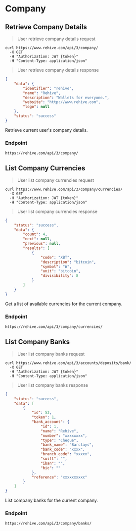 # Company

## Retrieve Company Details

> User retrieve company details request

```shell
curl https://www.rehive.com/api/3/company/
  -X GET
  -H "Authorization: JWT {token}"
  -H "Content-Type: application/json"
```

> User retrieve company details response

```json
{
    "data": {
        "identifier": "rehive",
        "name": "Rehive",
        "description": "Wallets for everyone.",
        "website": "http://www.rehive.com",
        "logo": null
    },
    "status": "success"
}
```

Retrieve current user's company details.

### Endpoint

`https://rehive.com/api/3/company/`

## List Company Currencies

> User list company currencies request

```shell
curl https://www.rehive.com/api/3/company/currencies/
  -X GET
  -H "Authorization: JWT {token}"
  -H "Content-Type: application/json"
```

> User list company currencies response

```json
{
    "status": "success",
    "data": {
        "count": 4,
        "next": null,
        "previous": null,
        "results": [
            {
                "code": "XBT",
                "description": "bitcoin",
                "symbol": "฿",
                "unit": "bitcoin",
                "divisibility": 8
            }
        ]
    }
}
```

Get a list of available currencies for the current company.

### Endpoint

`https://rehive.com/api/3/company/currencies/`

## List Company Banks

> User list company banks request

```shell
curl https://www.rehive.com/api/3/accounts/deposits/bank/
  -X GET
  -H "Authorization: JWT {token}"
  -H "Content-Type: application/json"
```

> User list company banks response

```json
{
    "status": "success",
    "data": [
        {
            "id": 53,
            "token": 1,
            "bank_account": {
                "id": 1,
                "name": "Rehive",
                "number": "xxxxxxxx",
                "type": "Cheque",
                "bank_name": "Barclays",
                "bank_code": "xxxx",
                "branch_code": "xxxxx",
                "swift": "",
                "iban": "",
                "bic": ""
            },
            "reference": "xxxxxxxxxx"
        }
    ]
}
```

List company banks for the current company.

### Endpoint

`https://rehive.com/api/3/company/banks/`
